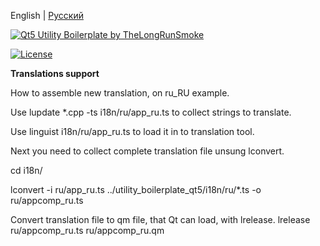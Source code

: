English | [Русский](README.ru.MD)

[![Qt5 Utility Boilerplate by TheLongRunSmoke]()](#)

[![License](https://img.shields.io/badge/License-Apache%202.0-blue.svg)](https://opensource.org/licenses/Apache-2.0)

**Translations support**

How to assemble new translation, on ru_RU example.

Use lupdate *.cpp -ts i18n/ru/app_ru.ts to collect strings to translate.

Use linguist i18n/ru/app_ru.ts to load it in to translation tool.

Next you need to collect complete translation file unsung lconvert.

cd i18n/

lconvert -i ru/app_ru.ts ../utility_boilerplate_qt5/i18n/ru/*.ts -o ru/appcomp_ru.ts

Convert translation file to qm file, that Qt can load, with lrelease.
lrelease ru/appcomp_ru.ts ru/appcomp_ru.qm